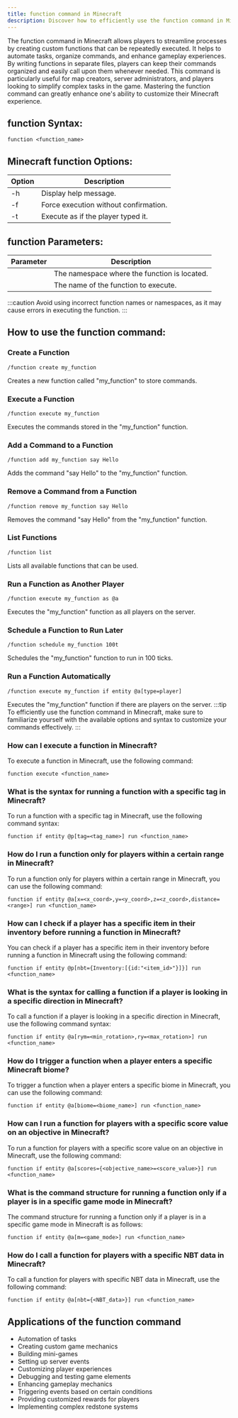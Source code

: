 ```yaml
---
title: function command in Minecraft
description: Discover how to efficiently use the function command in Minecraft to streamline processes and enhance gameplay experiences.
---
```


The function command in Minecraft allows players to streamline processes by creating custom functions that can be repeatedly executed. It helps to automate tasks, organize commands, and enhance gameplay experiences. By writing functions in separate files, players can keep their commands organized and easily call upon them whenever needed. This command is particularly useful for map creators, server administrators, and players looking to simplify complex tasks in the game. Mastering the function command can greatly enhance one's ability to customize their Minecraft experience.
## function Syntax:
```console
function <function_name>
```
## Minecraft function Options:
| Option | Description |
| ------ | ----------- |
| -h     | Display help message. |
| -f     | Force execution without confirmation. |
| -t     | Execute as if the player typed it. |

## function Parameters:
| Parameter    | Description                                |
| ------------ | ------------------------------------------ |
| <namespace>  | The namespace where the function is located. |
| <function>   | The name of the function to execute.       | 

:::caution
Avoid using incorrect function names or namespaces, as it may cause errors in executing the function.
:::
## How to use the function command:
### Create a Function
```console
/function create my_function
```
Creates a new function called "my_function" to store commands.

### Execute a Function
```console
/function execute my_function
```
Executes the commands stored in the "my_function" function.

### Add a Command to a Function
```console
/function add my_function say Hello
```
Adds the command "say Hello" to the "my_function" function.

### Remove a Command from a Function
```console
/function remove my_function say Hello
```
Removes the command "say Hello" from the "my_function" function.

### List Functions
```console
/function list
```
Lists all available functions that can be used.

### Run a Function as Another Player
```console
/function execute my_function as @a
```
Executes the "my_function" function as all players on the server.

### Schedule a Function to Run Later
```console
/function schedule my_function 100t
```
Schedules the "my_function" function to run in 100 ticks.

### Run a Function Automatically
```console
/function execute my_function if entity @a[type=player]
```
Executes the "my_function" function if there are players on the server.
:::tip
To efficiently use the function command in Minecraft, make sure to familiarize yourself with the available options and syntax to customize your commands effectively.
:::

### How can I execute a function in Minecraft?
To execute a function in Minecraft, use the following command:
```console
function execute <function_name>
```

### What is the syntax for running a function with a specific tag in Minecraft?
To run a function with a specific tag in Minecraft, use the following command syntax:
```console
function if entity @p[tag=<tag_name>] run <function_name>
```

### How do I run a function only for players within a certain range in Minecraft?
To run a function only for players within a certain range in Minecraft, you can use the following command:
```console
function if entity @a[x=<x_coord>,y=<y_coord>,z=<z_coord>,distance=<range>] run <function_name>
```

### How can I check if a player has a specific item in their inventory before running a function in Minecraft?
You can check if a player has a specific item in their inventory before running a function in Minecraft using the following command:
```console
function if entity @p[nbt={Inventory:[{id:"<item_id>"}]}] run <function_name>
```

### What is the syntax for calling a function if a player is looking in a specific direction in Minecraft?
To call a function if a player is looking in a specific direction in Minecraft, use the following command syntax:
```console
function if entity @a[rym=<min_rotation>,ry=<max_rotation>] run <function_name>
```

### How do I trigger a function when a player enters a specific Minecraft biome?
To trigger a function when a player enters a specific biome in Minecraft, you can use the following command:
```console
function if entity @a[biome=<biome_name>] run <function_name>
```

### How can I run a function for players with a specific score value on an objective in Minecraft?
To run a function for players with a specific score value on an objective in Minecraft, use the following command:
```console
function if entity @a[scores={<objective_name>=<score_value>}] run <function_name>
```

### What is the command structure for running a function only if a player is in a specific game mode in Minecraft?
The command structure for running a function only if a player is in a specific game mode in Minecraft is as follows:
```console
function if entity @a[m=<game_mode>] run <function_name>
```

### How do I call a function for players with a specific NBT data in Minecraft?
To call a function for players with specific NBT data in Minecraft, use the following command:
```console
function if entity @a[nbt={<NBT_data>}] run <function_name>
```
## Applications of the function command

- Automation of tasks
- Creating custom game mechanics
- Building mini-games
- Setting up server events
- Customizing player experiences
- Debugging and testing game elements
- Enhancing gameplay mechanics
- Triggering events based on certain conditions
- Providing customized rewards for players
- Implementing complex redstone systems